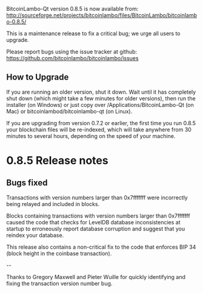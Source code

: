 BitcoinLambo-Qt version 0.8.5 is now available from:
  http://sourceforge.net/projects/bitcoinlambo/files/BitcoinLambo/bitcoinlambo-0.8.5/

This is a maintenance release to fix a critical bug;
we urge all users to upgrade.

Please report bugs using the issue tracker at github:
  https://github.com/bitcoinlambo/bitcoinlambo/issues


How to Upgrade
--------------

If you are running an older version, shut it down. Wait
until it has completely shut down (which might take a few minutes for older
versions), then run the installer (on Windows) or just copy over
/Applications/BitcoinLambo-Qt (on Mac) or bitcoinlambod/bitcoinlambo-qt (on Linux).

If you are upgrading from version 0.7.2 or earlier, the first time you
run 0.8.5 your blockchain files will be re-indexed, which will take
anywhere from 30 minutes to several hours, depending on the speed of
your machine.

0.8.5 Release notes
===================

Bugs fixed
----------

Transactions with version numbers larger than 0x7fffffff were
incorrectly being relayed and included in blocks.

Blocks containing transactions with version numbers larger
than 0x7fffffff caused the code that checks for LevelDB database
inconsistencies at startup to erroneously report database
corruption and suggest that you reindex your database.

This release also contains a non-critical fix to the code that
enforces BIP 34 (block height in the coinbase transaction).

--

Thanks to Gregory Maxwell and Pieter Wuille for quickly
identifying and fixing the transaction version number bug.
